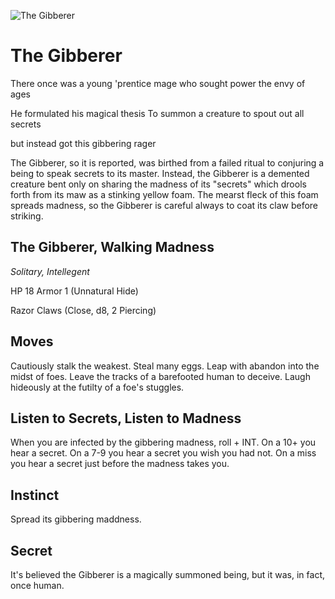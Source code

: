 ![The Gibberer](/images/gibberer.jpg?raw=true)

# The Gibberer

There once was a young 'prentice mage
who sought power the envy of ages

He formulated his magical thesis
To summon a creature to spout out all secrets

but instead got this gibbering rager


The Gibberer, so it is reported, was birthed from a failed ritual to conjuring a being to speak secrets to its master. Instead, the Gibberer is a demented creature bent only on sharing the madness of its "secrets" which drools forth from its maw as a stinking yellow foam. The mearst fleck of this foam spreads madness, so the Gibberer is careful always to coat its claw before striking. 

## The Gibberer, Walking Madness

*Solitary, Intellegent*

HP 18
Armor 1 (Unnatural Hide)

Razor Claws (Close, d8, 2 Piercing) 

## Moves

Cautiously stalk the weakest. 
Steal many eggs.
Leap with abandon into the midst of foes. 
Leave the tracks of a barefooted human to deceive.
Laugh hideously at the futilty of a foe's stuggles. 

## Listen to Secrets, Listen to Madness

When you are infected by the gibbering madness, roll + INT. 
On a 10+ you hear a secret.
On a 7-9 you hear a secret you wish you had not.
On a miss you hear a secret just before the madness takes you.


## Instinct

Spread its gibbering maddness. 

## Secret

It's believed the Gibberer is a magically summoned being, but it was, in fact, once human.